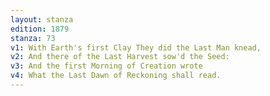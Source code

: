 ```yaml
---
layout: stanza
edition: 1879
stanza: 73
v1: With Earth's first Clay They did the Last Man knead,
v2: And there of the Last Harvest sow'd the Seed:
v3: And the first Morning of Creation wrote
v4: What the Last Dawn of Reckoning shall read.
---
```

